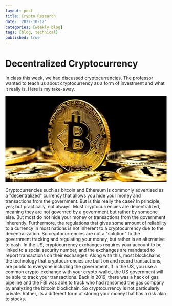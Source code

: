 ```yaml
---
layout: post
title: Crypto Research
date: '2022-10-12'
categories: [weekly blog]
tags: [blog, technical]
published: true
---
```


# Decentralized Cryptocurrency

In class this week, we had discussed cryptocurrencies. The professor wanted to teach us about cryptocurrency as a form of investment and what it really is. Here is my take-away.

![](/assets/images/Crypto-Research/btc-image.jpg)

Cryptocurrencies such as bitcoin and Ethereum is commonly advertised as a "decentralized" currency that allows you hide your money and transactions from the government. But is this really the case? In principle, yes; but practically, not always. Most cryptocurrencies are decentralized, meaning they are not governed by a government but rather by someone else. But most do not hide your money or transactions from the government inherently. Furthermore, the regulations that gives some amount of reliability to a currency in most nations is not inherent to a cryptocurrency due to the decentralization. So cryptocurrencies are not a "solution" to the government tracking and regulating your money, but rather is an alternative to cash. In the US, cryptocurrency exchanges requires your account to be linked to a social security number, and the exchanges are mandated to report transactions on their exchanges. Along with this, most blockchains, the technology that cryptocurrencies are built on and record transactions, are public to everyone including the government. If in the US, you use a common crypto-exchange with your crypto-wallet, the US government will be able to track your transactions. Back in 2019, there was a hack of gas pipeline and the FBI was able to track who had ransomed the gas company by analyzing the bitcoin blockchain. So cryptocurrency is not particularly private. Rather, its a different form of storing your money that has a risk akin to stocks. 







